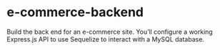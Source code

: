 # e-commerce-backend
 Build the back end for an e-commerce site. You’ll configure a working Express.js API to use Sequelize to interact with a MySQL database.
